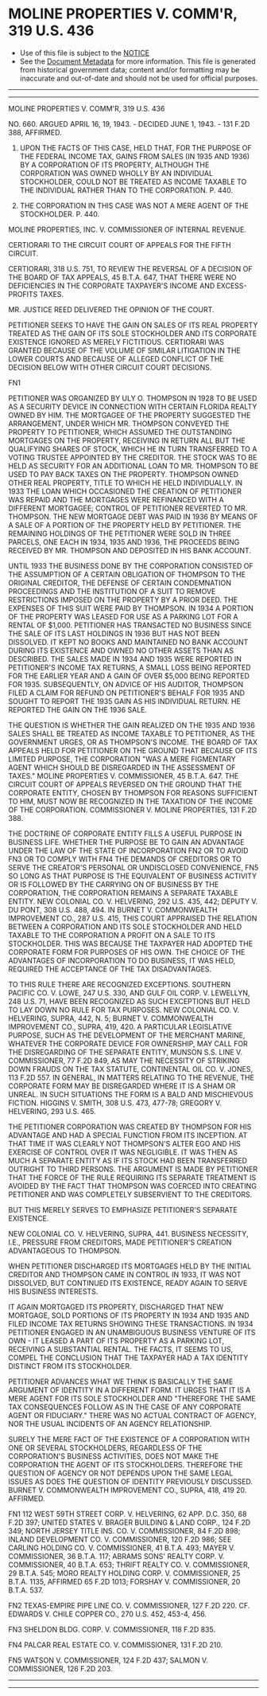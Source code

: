 ---
---

# MOLINE PROPERTIES V. COMM'R, 319 U.S. 436

* Use of this file is subject to the [NOTICE](https://github.com/publicdocs/notice/blob/master/NOTICE)
* See the [Document Metadata](../../../) for more information.
  This file is generated from historical government data; content and/or formatting may be inaccurate and out-of-date and should not be used for official purposes.

----------
----------

MOLINE PROPERTIES V. COMM'R, 319 U.S. 436

NO. 660.  ARGUED APRIL 16, 19, 1943.  - DECIDED JUNE 1, 1943.  - 131 F.2D 388, AFFIRMED.

1.  UPON THE FACTS OF THIS CASE, HELD THAT, FOR THE PURPOSE OF THE FEDERAL INCOME TAX, GAINS FROM SALES (IN 1935 AND 1936) BY A CORPORATION OF ITS PROPERTY, ALTHOUGH THE CORPORATION WAS OWNED WHOLLY BY AN INDIVIDUAL STOCKHOLDER, COULD NOT BE TREATED AS INCOME TAXABLE TO THE INDIVIDUAL RATHER THAN TO THE CORPORATION.  P. 440.

2.  THE CORPORATION IN THIS CASE WAS NOT A MERE AGENT OF THE STOCKHOLDER.  P. 440.

MOLINE PROPERTIES, INC. V. COMMISSIONER OF INTERNAL REVENUE.

CERTIORARI TO THE CIRCUIT COURT OF APPEALS FOR THE FIFTH CIRCUIT.

CERTIORARI, 318 U.S. 751, TO REVIEW THE REVERSAL OF A DECISION OF THE BOARD OF TAX APPEALS, 45 B.T.A. 647, THAT THERE WERE NO DEFICIENCIES IN THE CORPORATE TAXPAYER'S INCOME AND EXCESS-PROFITS TAXES.

MR. JUSTICE REED DELIVERED THE OPINION OF THE COURT.

PETITIONER SEEKS TO HAVE THE GAIN ON SALES OF ITS REAL PROPERTY TREATED AS THE GAIN OF ITS SOLE STOCKHOLDER AND ITS CORPORATE EXISTENCE IGNORED AS MERELY FICTITIOUS.  CERTIORARI WAS GRANTED BECAUSE OF THE VOLUME OF SIMILAR LITIGATION IN THE LOWER COURTS AND BECAUSE OF ALLEGED CONFLICT OF THE DECISION BELOW WITH OTHER CIRCUIT COURT DECISIONS.

FN1

PETITIONER WAS ORGANIZED BY ULY O. THOMPSON IN 1928 TO BE USED AS A SECURITY DEVICE IN CONNECTION WITH CERTAIN FLORIDA REALTY OWNED BY HIM.  THE MORTGAGEE OF THE PROPERTY SUGGESTED THE ARRANGEMENT, UNDER WHICH MR. THOMPSON CONVEYED THE PROPERTY TO PETITIONER, WHICH ASSUMED THE OUTSTANDING MORTGAGES ON THE PROPERTY, RECEIVING IN RETURN ALL BUT THE QUALIFYING SHARES OF STOCK, WHICH HE IN TURN TRANSFERRED TO A VOTING TRUSTEE APPOINTED BY THE CREDITOR.  THE STOCK WAS TO BE HELD AS SECURITY FOR AN ADDITIONAL LOAN TO MR. THOMPSON TO BE USED TO PAY BACK TAXES ON THE PROPERTY.  THOMPSON OWNED OTHER REAL PROPERTY, TITLE TO WHICH HE HELD INDIVIDUALLY.  IN 1933 THE LOAN WHICH OCCASIONED THE CREATION OF PETITIONER WAS REPAID AND THE MORTGAGES WERE REFINANCED WITH A DIFFERENT MORTGAGEE; CONTROL OF PETITIONER REVERTED TO MR. THOMPSON.  THE NEW MORTGAGE DEBT WAS PAID IN 1936 BY MEANS OF A SALE OF A PORTION OF THE PROPERTY HELD BY PETITIONER.  THE REMAINING HOLDINGS OF THE PETITIONER WERE SOLD IN THREE PARCELS, ONE EACH IN 1934, 1935 AND 1936, THE PROCEEDS BEING RECEIVED BY MR. THOMPSON AND DEPOSITED IN HIS BANK ACCOUNT.

UNTIL 1933 THE BUSINESS DONE BY THE CORPORATION CONSISTED OF THE ASSUMPTION OF A CERTAIN OBLIGATION OF THOMPSON TO THE ORIGINAL CREDITOR, THE DEFENSE OF CERTAIN CONDEMNATION PROCEEDINGS AND THE INSTITUTION OF A SUIT TO REMOVE RESTRICTIONS IMPOSED ON THE PROPERTY BY A PRIOR DEED.  THE EXPENSES OF THIS SUIT WERE PAID BY THOMPSON.  IN 1934 A PORTION OF THE PROPERTY WAS LEASED FOR USE AS A PARKING LOT FOR A RENTAL OF $1,000.  PETITIONER HAS TRANSACTED NO BUSINESS SINCE THE SALE OF ITS LAST HOLDINGS IN 1936 BUT HAS NOT BEEN DISSOLVED.  IT KEPT NO BOOKS AND MAINTAINED NO BANK ACCOUNT DURING ITS EXISTENCE AND OWNED NO OTHER ASSETS THAN AS DESCRIBED.  THE SALES MADE IN 1934 AND 1935 WERE REPORTED IN PETITIONER'S INCOME TAX RETURNS, A SMALL LOSS BEING REPORTED FOR THE EARLIER YEAR AND A GAIN OF OVER $5,000 BEING REPORTED FOR 1935.  SUBSEQUENTLY, ON ADVICE OF HIS AUDITOR, THOMPSON FILED A CLAIM FOR REFUND ON PETITIONER'S BEHALF FOR 1935 AND SOUGHT TO REPORT THE 1935 GAIN AS HIS INDIVIDUAL RETURN.  HE REPORTED THE GAIN ON THE 1936 SALE.

THE QUESTION IS WHETHER THE GAIN REALIZED ON THE 1935 AND 1936 SALES SHALL BE TREATED AS INCOME TAXABLE TO PETITIONER, AS THE GOVERNMENT URGES, OR AS THOMPSON'S INCOME.  THE BOARD OF TAX APPEALS HELD FOR PETITIONER ON THE GROUND THAT BECAUSE OF ITS LIMITED PURPOSE, THE CORPORATION "WAS A MERE FIGMENTARY AGENT WHICH SHOULD BE DISREGARDED IN THE ASSESSMENT OF TAXES."  MOLINE PROPERTIES V. COMMISSIONER, 45 B.T.A. 647.  THE CIRCUIT COURT OF APPEALS REVERSED ON THE GROUND THAT THE CORPORATE ENTITY, CHOSEN BY THOMPSON FOR REASONS SUFFICIENT TO HIM, MUST NOW BE RECOGNIZED IN THE TAXATION OF THE INCOME OF THE CORPORATION.  COMMISSIONER V. MOLINE PROPERTIES, 131 F.2D 388.

THE DOCTRINE OF CORPORATE ENTITY FILLS A USEFUL PURPOSE IN BUSINESS LIFE.  WHETHER THE PURPOSE BE TO GAIN AN ADVANTAGE UNDER THE LAW OF THE STATE OF INCORPORATION  FN2  OR TO AVOID  FN3  OR TO COMPLY WITH  FN4 THE DEMANDS OF CREDITORS OR TO SERVE THE CREATOR'S PERSONAL OR UNDISCLOSED CONVENIENCE,  FN5  SO LONG AS THAT PURPOSE IS THE EQUIVALENT OF BUSINESS ACTIVITY OR IS FOLLOWED BY THE CARRYING ON OF BUSINESS BY THE CORPORATION, THE CORPORATION REMAINS A SEPARATE TAXABLE ENTITY.  NEW COLONIAL CO. V. HELVERING, 292 U.S. 435, 442; DEPUTY V. DU PONT, 308 U.S. 488, 494.  IN BURNET V. COMMONWEALTH IMPROVEMENT CO., 287 U.S. 415, THIS COURT APPRAISED THE RELATION BETWEEN A CORPORATION AND ITS SOLE STOCKHOLDER AND HELD TAXABLE TO THE CORPORATION A PROFIT ON A SALE TO ITS STOCKHOLDER.  THIS WAS BECAUSE THE TAXPAYER HAD ADOPTED THE CORPORATE FORM FOR PURPOSES OF HIS OWN.  THE CHOICE OF THE ADVANTAGES OF INCORPORATION TO DO BUSINESS, IT WAS HELD, REQUIRED THE ACCEPTANCE OF THE TAX DISADVANTAGES.

TO THIS RULE THERE ARE RECOGNIZED EXCEPTIONS.  SOUTHERN PACIFIC CO. V. LOWE, 247 U.S. 330, AND GULF OIL CORP. V. LEWELLYN, 248 U.S. 71, HAVE BEEN RECOGNIZED AS SUCH EXCEPTIONS BUT HELD TO LAY DOWN NO RULE FOR TAX PURPOSES.  NEW COLONIAL CO. V. HELVERING, SUPRA, 442, N. 5; BURNET V. COMMONWEALTH IMPROVEMENT CO., SUPRA, 419, 420.  A PARTICULAR LEGISLATIVE PURPOSE, SUCH AS THE DEVELOPMENT OF THE MERCHANT MARINE, WHATEVER THE CORPORATE DEVICE FOR OWNERSHIP, MAY CALL FOR THE DISREGARDING OF THE SEPARATE ENTITY, MUNSON S.S. LINE V. COMMISSIONER, 77 F.2D 849, AS MAY THE NECESSITY OF STRIKING DOWN FRAUDS ON THE TAX STATUTE, CONTINENTAL OIL CO. V. JONES, 113 F.2D 557.  IN GENERAL, IN MATTERS RELATING TO THE REVENUE, THE CORPORATE FORM MAY BE DISREGARDED WHERE IT IS A SHAM OR UNREAL.  IN SUCH SITUATIONS THE FORM IS A BALD AND MISCHIEVOUS FICTION.  HIGGINS V. SMITH, 308 U.S. 473, 477-78; GREGORY V. HELVERING, 293 U.S. 465.

THE PETITIONER CORPORATION WAS CREATED BY THOMPSON FOR HIS ADVANTAGE AND HAD A SPECIAL FUNCTION FROM ITS INCEPTION.  AT THAT TIME IT WAS CLEARLY NOT THOMPSON'S ALTER EGO AND HIS EXERCISE OF CONTROL OVER IT WAS NEGLIGIBLE.  IT WAS THEN AS MUCH A SEPARATE ENTITY AS IF ITS STOCK HAD BEEN TRANSFERRED OUTRIGHT TO THIRD PERSONS.  THE ARGUMENT IS MADE BY PETITIONER THAT THE FORCE OF THE RULE REQUIRING ITS SEPARATE TREATMENT IS AVOIDED BY THE FACT THAT THOMPSON WAS COERCED INTO CREATING PETITIONER AND WAS COMPLETELY SUBSERVIENT TO THE CREDITORS.

BUT THIS MERELY SERVES TO EMPHASIZE PETITIONER'S SEPARATE EXISTENCE.

NEW COLONIAL CO. V. HELVERING, SUPRA, 441.  BUSINESS NECESSITY, I.E., PRESSURE FROM CREDITORS, MADE PETITIONER'S CREATION ADVANTAGEOUS TO THOMPSON.

WHEN PETITIONER DISCHARGED ITS MORTGAGES HELD BY THE INITIAL CREDITOR AND THOMPSON CAME IN CONTROL IN 1933, IT WAS NOT DISSOLVED, BUT CONTINUED ITS EXISTENCE, READY AGAIN TO SERVE HIS BUSINESS INTERESTS.

IT AGAIN MORTGAGED ITS PROPERTY, DISCHARGED THAT NEW MORTGAGE, SOLD PORTIONS OF ITS PROPERTY IN 1934 AND 1935 AND FILED INCOME TAX RETURNS SHOWING THESE TRANSACTIONS.  IN 1934 PETITIONER ENGAGED IN AN UNAMBIGUOUS BUSINESS VENTURE OF ITS OWN - IT LEASED A PART OF ITS PROPERTY AS A PARKING LOT, RECEIVING A SUBSTANTIAL RENTAL.  THE FACTS, IT SEEMS TO US, COMPEL THE CONCLUSION THAT THE TAXPAYER HAD A TAX IDENTITY DISTINCT FROM ITS STOCKHOLDER.

PETITIONER ADVANCES WHAT WE THINK IS BASICALLY THE SAME ARGUMENT OF IDENTITY IN A DIFFERENT FORM.  IT URGES THAT IT IS A MERE AGENT FOR ITS SOLE STOCKHOLDER AND "THEREFORE THE SAME TAX CONSEQUENCES FOLLOW AS IN THE CASE OF ANY CORPORATE AGENT OR FIDUCIARY."  THERE WAS NO ACTUAL CONTRACT OF AGENCY, NOR THE USUAL INCIDENTS OF AN AGENCY RELATIONSHIP.

SURELY THE MERE FACT OF THE EXISTENCE OF A CORPORATION WITH ONE OR SEVERAL STOCKHOLDERS, REGARDLESS OF THE CORPORATION'S BUSINESS ACTIVITIES, DOES NOT MAKE THE CORPORATION THE AGENT OF ITS STOCKHOLDERS.  THEREFORE THE QUESTION OF AGENCY OR NOT DEPENDS UPON THE SAME LEGAL ISSUES AS DOES THE QUESTION OF IDENTITY PREVIOUSLY DISCUSSED.  BURNET V. COMMONWEALTH IMPROVEMENT CO., SUPRA, 418, 419 20.  AFFIRMED.

FN1  112 WEST 59TH STREET CORP. V. HELVERING, 62 APP. D.C. 350, 68 F.2D 397; UNITED STATES V. BRAGER BUILDING & LAND CORP., 124 F.2D 349; NORTH JERSEY TITLE INS. CO. V. COMMISSIONER, 84 F.2D 898; INLAND DEVELOPMENT CO. V. COMMISSIONER, 120 F.2D 986; SEE CARLING HOLDING CO. V. COMMISSIONER, 41 B.T.A. 493; MAYER V. COMMISSIONER, 36 B.T.A. 117; ABRAMS SONS' REALTY CORP. V. COMMISSIONER, 40 B.T.A. 653; THRIFT REALTY CO. V. COMMISSIONER, 29 B.T.A. 545; MORO REALTY HOLDING CORP. V. COMMISSIONER, 25 B.T.A. 1135, AFFIRMED 65 F.2D 1013; FORSHAY V. COMMISSIONER, 20 B.T.A. 537.

FN2  TEXAS-EMPIRE PIPE LINE CO. V. COMMISSIONER, 127 F.2D 220.  CF. EDWARDS V. CHILE COPPER CO., 270 U.S. 452, 453-4, 456.

FN3  SHELDON BLDG. CORP. V. COMMISSIONER, 118 F.2D 835.

FN4  PALCAR REAL ESTATE CO. V. COMMISSIONER, 131 F.2D 210.

FN5  WATSON V. COMMISSIONER, 124 F.2D 437; SALMON V. COMMISSIONER, 126 F.2D 203.


----------
----------

